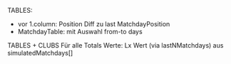 TABLES:
- vor 1.column: Position Diff zu last MatchdayPosition
- MatchdayTable: mit Auswahl from-to days

TABLES + CLUBS
Für alle Totals Werte: Lx Wert (via lastNMatchdays) aus simulatedMatchdays[]